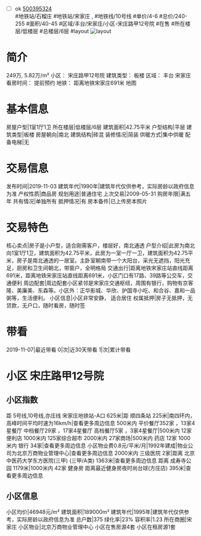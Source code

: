 - [ ] ok [500395324](https://bj.5i5j.com/ershoufang/500395324.html)  
 #地铁站/石榴庄 #地铁站/宋家庄 ,  #地铁线/10号线
#单价/4-6 #总价/240-255 #面积/40-45   #区域/丰台/宋家庄/小区-宋庄路甲12号院 #在售 #所在楼层/低楼层 #总楼层/6层 #layout 
![layout](http://image2.5i5j.com//group1/M00/B5/3E/CgqJMl27_I6ADCBKAAEtgiAIDZo779.jpg_P5.jpg) 
# 简介 
 249万,  5.82万/m² 
小区： 宋庄路甲12号院
建筑类型： 板楼
区域： 丰台 宋家庄
看房时间： 提前预约
地铁： 距离地铁宋家庄691米 地图
# 基本信息 
 房屋户型|1室1厅1卫
所在楼层|低楼层/6层
建筑面积|42.75平米
户型结构|平层
建筑类型|板楼
房屋朝向|南北
建筑结构|砖混
装修情况|简装
供暖方式|集中供暖
配备电梯|无
# 交易信息 
 发布时间|2019-11-03
建筑年代|1990年|建筑年代仅供参考，实际房龄以政府信息为准
产权性质|商品房
规划用途|普通住宅
上次交易|2009-05-31
购房年限|满五年
共有情况|单独所有
抵押情况|有
房本备件|已上传房本照片
# 交易特色 
 核心卖点|房子是小户型，适合刚需客户，楼层好，南北通透
户型介绍|此房为南北向1室1厅1卫，建筑面积为42.75平米，此房为一室一厅一卫，建筑面积为42.75平米，房子是南北通透的一居室。主卧室朝南带一个大阳台，采光无遮挡，阳光充足，厨房和卫生间朝北，带窗户，全明格局
交通出行|距离地铁宋家庄站直线距离691米，距离地铁宋家庄站直线距离691米，小区门口有17路、39路等公交车，交通便利
周边配套|周边配套小区紧邻是宋家庄交通枢纽，周围有银行，购物有京客隆、美廉美、东森等。小区外：正华影城、华欣、护国寺小吃、和合谷、嘉和一品粥等，生活便利。
小区信息|小区非常安静， 适合居住
权属抵押|房子无抵押，无贷款，无户口，随时看房，随时签
# 带看 
 2019-11-07|最近带看	 0|次|近30天带看	 1|次|累计带看
# 小区 宋庄路甲12号院
## 小区指数 
 距 5号线,10号线,亦庄线 宋家庄地铁站-A口 625米|距 顺四条站 225米|南四环内， 高峰时间平均时速为16km/h|查看更多周边信息
500米内 平价餐厅352家 ，13家4星餐厅
中档餐厅29家 ，17家4星餐厅
高档餐厅5家 ，3家4星餐厅|500米内 12家便利店
1000米内 125家综合超市
2000米内 27家商场|500米内 药店 12家
1000米内 银行 34家|查看更多周边信息
小区物业费0.8元/平米/月|1992年建成|物业公司为北京万商物业管理中心|查看更多周边信息
2000米内 三级医院 2家|距离 北京中医药大学东方医院(三甲) (三甲/A类) 1363米|查看更多周边信息
距离 成寿寺公园 1179米|1000米内 42家 健身房
距离最近健身房夜时尚台球(方庄店) 395米|查看更多周边信息
## 小区信息 
 小区均价|46948元/m²
建筑面积|189000m²
建筑年代|1995年|建筑年代仅供参考，实际房龄以政府信息为准
总户数|375
绿化率|23%
容积率|1.23
所在商圈|宋家庄
小区物业|北京万商物业管理中心
小区在售房源4套
小区在租房源1套
